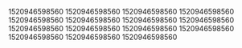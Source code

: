 1520946598560
1520946598560
1520946598560
1520946598560
1520946598560
1520946598560
1520946598560
1520946598560
1520946598560
1520946598560
1520946598560
1520946598560
1520946598560
1520946598560
1520946598560